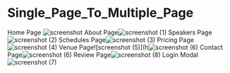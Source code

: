 # Single_Page_To_Multiple_Page
Home Page ![screenshot](https://user-images.githubusercontent.com/109368196/185730115-ba048262-abd2-401d-b94d-9bd51cde96c7.png)
About Page![screenshot (1)](https://user-images.githubusercontent.com/109368196/185730123-88a2ad9e-68ef-40f8-b292-174c615406c4.png)
Speakers Page![screenshot (2)](https://user-images.githubusercontent.com/109368196/185730135-6b7e7a45-d6d7-46e2-a38e-5f9b4144258d.png)
Schedules Page![screenshot (3)](https://user-images.githubusercontent.com/109368196/185730144-e5d8a66c-b915-460d-83ed-90e8a00bd8bb.png)
Pricing Page![screenshot (4)](https://user-images.githubusercontent.com/109368196/185730152-af41c5e8-5cb4-4fb4-be6f-4132977d3e8f.png)
Venue Page![screenshot (5)](h![screenshot (6)](https://user-images.githubusercontent.com/109368196/185730164-ce147e72-a545-48d4-bfb9-c543b935cef0.png)
Contact Page![screenshot (6)](https://user-images.githubusercontent.com/109368196/185730186-a89a044e-5737-49ec-8e29-d6baf8923441.png)
Review Page![screenshot (8)](https://user-images.githubusercontent.com/109368196/185730199-8950d8af-6026-411a-88f6-4ef520cd0a30.png)
Login Modal ![screenshot (7)](https://user-images.githubusercontent.com/109368196/185730205-8c3b0863-68f7-46fe-86be-1bad8b4e4216.png)
